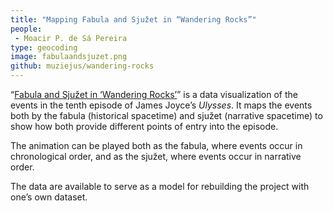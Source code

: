 ```yaml
---
title: "Mapping Fabula and Sjužet in “Wandering Rocks”"
people:  
 - Moacir P. de Sá Pereira
type: geocoding
image: fabulaandsjuzet.png
github: muziejus/wandering-rocks
---
```


“[Fabula and Sjužet in ‘Wandering
Rocks’](http://muziejus.github.io/wandering-rocks)” is a data visualization of
the events in the tenth episode of James Joyce’s _Ulysses_. It maps the events
both by the fabula (historical spacetime) and sjužet (narrative spacetime) to
show how both provide different points of entry into the episode.

The animation can be played both as the fabula, where events occur in
chronological order, and as the sjužet, where events occur in narrative order.

The data are available to serve as a model for rebuilding the project with
one’s own dataset.
